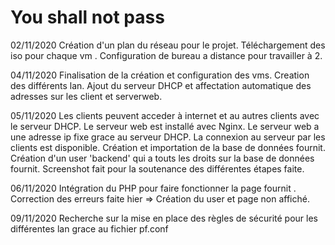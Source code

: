 # You shall not pass

02/11/2020
Création d'un plan du réseau pour le projet.
Téléchargement des iso pour chaque vm .
Configuration de bureau a distance pour travailler à 2.


04/11/2020
Finalisation de la création et configuration des vms.
Creation des différents lan.
Ajout du serveur DHCP et affectation automatique des adresses sur les client et serverweb.


05/11/2020
Les clients peuvent acceder à internet et au autres clients avec le serveur DHCP.
Le serveur web est installé avec Nginx.
Le serveur web a une adresse ip fixe grace au serveur DHCP.
La connexion au serveur par les clients est disponible.
Création et importation de la base de données fournit.
Création d'un user 'backend' qui a touts les droits sur la base de données fournit.
Screenshot fait pour la soutenance des différentes étapes faite.

06/11/2020
Intégration du PHP pour faire fonctionner la page fournit .
Correction des erreurs faite hier => Création du user et page non affiché. 


09/11/2020
Recherche sur la mise en place des règles de sécurité pour les différentes lan grace au fichier pf.conf 
